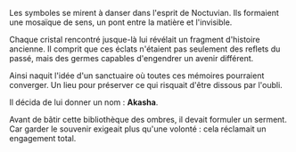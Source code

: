 Les symboles se mirent à danser dans l'esprit de Noctuvian.
Ils formaient une mosaïque de sens, un pont entre la matière et l'invisible.

Chaque cristal rencontré jusque-là lui révélait un fragment d'histoire ancienne.
Il comprit que ces éclats n'étaient pas seulement des reflets du passé,
mais des germes capables d'engendrer un avenir différent.

Ainsi naquit l'idée d'un sanctuaire où toutes ces mémoires pourraient converger.
Un lieu pour préserver ce qui risquait d'être dissous par l'oubli.

Il décida de lui donner un nom : **Akasha**.

Avant de bâtir cette bibliothèque des ombres, il devait formuler un serment.
Car garder le souvenir exigeait plus qu'une volonté : cela réclamait un engagement total.
